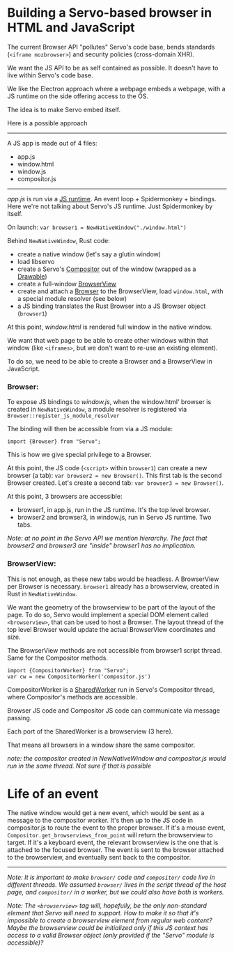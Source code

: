 # Building a Servo-based browser in HTML and JavaScript

The current Browser API "pollutes" Servo's code base, bends standards
(`<iframe mozbrowser>`) and security policies (cross-domain XHR).

We want the JS API to be as self contained as possible.
It doesn't have to live within Servo's code base.

We like the Electron approach where a webpage embeds a webpage,
with a JS runtime on the side offering access to the OS.

The idea is to make Servo embed itself.

Here is a possible approach

---

A JS app is made out of 4 files:
- app.js
- window.html
- window.js
- compositor.js

___

*app.js* is run via a [JS runtime](https://github.com/servo/servo/issues/7379).
An event loop + Spidermonkey + bindings.
Here we're not talking about Servo's JS runtime. Just Spidermonkey by itself.

On launch: `var browser1 = NewNativeWindow("./window.html")`

Behind `NewNativeWindow`, Rust code:
- create a native window (let's say a glutin window)
- load libservo
- create a Servo's [Compositor](servo_traits/compositor/compositor.rs) out of the window (wrapped as a [Drawable](servo_traits/compositor/compositor.rs))
- create a full-window [BrowserView](servo_traits/compositor/browserview.rs)
- create and attach a [Browser](servo_traits/browser/browser.rs) to the BrowserView, load `window.html`, with a special module resolver (see below)
- a JS binding translates the Rust Browser into a JS Browser object (`browser1`)

At this point, *window.html* is rendered full window in the native window.

We want that web page to be able to create other windows within
that window (like `<iframes>`, but we don't want to re-use an existing element).

To do so, we need to be able to create a Browser and a BrowserView in JavaScript.

### Browser:

To expose JS bindings to *window.js*, when the window.html' browser is created
in `NewNativeWindow`, a module resolver is registered via
`Browser::register_js_module_resolver`

The binding will then be accessible from via a JS module:

`import {Browser} from "Servo";`

This is how we give special privilege to a Browser.

At this point, the JS code (`<script>` within `browser1`) can create a new browser (a tab):
`var browser2 = new Browser()`.
This first tab is the second Browser created.
Let's create a second tab: `var browser3 = new Browser()`.

At this point, 3 browsers are accessible:
- browser1, in app.js, run in the JS runtime. It's the top level browser.
- browser2 and browser3, in window.js, run in Servo JS runtime. Two tabs.

*Note: at no point in the Servo API we mention hierarchy. The fact that browser2 and browser3
are "inside" browser1 has no implication.*

### BrowserView:

This is not enough, as these new tabs would be headless. A BrowserView per Browser is necessary.
`browser1` already has a browserview, created in Rust in `NewNativeWindow`.

We want the geometry of the browserview to be part of the layout of the page.
To do so, Servo would implement a special DOM element called `<browserview>`,
that can be used to host a Browser.
The layout thread of the top level Browser would update the actual BrowserView
coordinates and size.

The BrowserView methods are not accessible from browser1 script thread.
Same for the Compositor methods.

```
import {CompositorWorker} from "Servo";
var cw = new CompositorWorker('compositor.js')
```

CompositorWorker is a [SharedWorker](https://html.spec.whatwg.org/multipage/workers.html#sharedworker)
run in Servo's Compositor thread, where Compositor's methods are accessible.

Browser JS code and Compositor JS code can communicate via message passing.

Each port of the SharedWorker is a browserview (3 here).

That means all browsers in a window share the same compositor.

*note: the compositor created in NewNativeWindow and compositor.js would run in the same
thread. Not sure if that is possible*

# Life of an event

The native window would get a new event, which would be sent as a message to the compositor
worker. It's then up to the JS code in compositor.js to route the event to the proper browser.
If it's a mouse event, `Compositor.get_browserviews_from_point` will return the browserview to target.
If it's a keyboard event, the relevant browserview is the one that is attached to the focused browser.
The event is sent to the browser attached to the browserview, and eventually sent back to the
compositor.

___

*Note: It is important to make `browser/` code and `compositor/` code live in different threads.
We assumed `browser/` lives in the script thread of the host page, and `compositor/` in a worker,
but we could also have both is workers.*

*Note: The `<browserview>` tag will, hopefully, be the only non-standard element
that Servo will need to support. How to make it so that it's impossible to
create a browserview element from regular web content? Maybe the browserview could
be initialized only if this JS context has access to a valid Browser object
(only provided if the "Servo" module is accessible)?*
